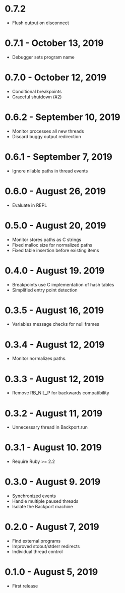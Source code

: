 # 0.7.2
- Flush output on disconnect

# 0.7.1 - October 13, 2019
- Debugger sets program name

# 0.7.0 - October 12, 2019
- Conditional breakpoints
- Graceful shutdown (#2)

# 0.6.2 - September 10, 2019
- Monitor processes all new threads
- Discard buggy output redirection

# 0.6.1 - September 7, 2019
- Ignore nilable paths in thread events

# 0.6.0 - August 26, 2019
- Evaluate in REPL

# 0.5.0 - August 20, 2019
- Monitor stores paths as C strings
- Fixed malloc size for normalized paths
- Fixed table insertion before existing items

# 0.4.0 - August 19. 2019
- Breakpoints use C implementation of hash tables
- Simplified entry point detection

# 0.3.5 - August 16, 2019
- Variables message checks for null frames

# 0.3.4 - August 12, 2019
- Monitor normalizes paths.

# 0.3.3 - August 12, 2019
- Remove RB_NIL_P for backwards compatibility

# 0.3.2 - August 11, 2019
- Unnecessary thread in Backport.run

# 0.3.1 - August 10. 2019
- Require Ruby >= 2.2

# 0.3.0 - August 9. 2019
- Synchronized events
- Handle multiple paused threads
- Isolate the Backport machine

# 0.2.0 - August 7, 2019
- Find external programs
- Improved stdout/stderr redirects
- Individual thread control

# 0.1.0 - August 5, 2019
- First release
